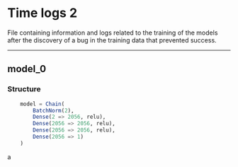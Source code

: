 # Time logs 2

File containing information and logs related to the training of the models after the discovery of a bug in the training data that prevented success.

***

## model_0

### Structure

````jl
    model = Chain(
        BatchNorm(2),
        Dense(2 => 2056, relu),
        Dense(2056 => 2056, relu),
        Dense(2056 => 2056, relu),
        Dense(2056 => 1)
    )
````

a

